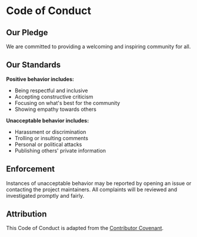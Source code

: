 # Code of Conduct

## Our Pledge

We are committed to providing a welcoming and inspiring community for all.

## Our Standards

**Positive behavior includes:**

- Being respectful and inclusive
- Accepting constructive criticism
- Focusing on what's best for the community
- Showing empathy towards others

**Unacceptable behavior includes:**

- Harassment or discrimination
- Trolling or insulting comments
- Personal or political attacks
- Publishing others' private information

## Enforcement

Instances of unacceptable behavior may be reported by opening an issue or contacting the project maintainers. All complaints will be reviewed and investigated promptly and fairly.

## Attribution

This Code of Conduct is adapted from the [Contributor Covenant](https://www.contributor-covenant.org/).
